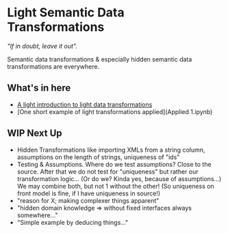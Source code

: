 # Light Semantic Data Transformations 
*"If in doubt, leave it out".*

Semantic data transformations & especially hidden semantic data transformations
are everywhere.

## What's in here ##
- [A light introduction to light data transformations](Tranformations_Light.ipynb)
- [One short example of light transformations applied](Applied 1.ipynb)

## WIP Next Up ##
- Hidden Transformations like importing XMLs from a string column, assumptions
on the length of strings, uniqueness of "ids"
- Testing & Assumptions. Where do we test assumptions? Close to the source.
After that we do not test for "uniqueness" but rather our transformation logic...
(Or do we? Kinda yes, because of assumptions...) We may combine both, but
not 1 without the other! (So uniqueness on front model is fine, if 
  I have uniqueness in source!)
- "reason for X; making complexer things apparent"
- "hidden domain knowledge => without fixed interfaces always somewhere..."
- "Simple example by deducing things..."
